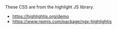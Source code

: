 These CSS are from the highlight JS library.

- https://highlightjs.org/demo
- https://www.npmjs.com/package/ngx-highlightjs
